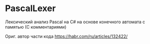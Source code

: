 # PascalLexer
Лексический анализ Pascal на C# на основе конечного автомата с памятью (С комментариями)

Ориг. автор части кода
https://habr.com/ru/articles/132422/
